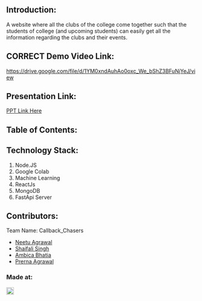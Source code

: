 ## Introduction:
  A website where all the clubs of the college come together such that the students of college (and upcoming students) can easily get all the information regarding the clubs and their events. 
  
## CORRECT Demo Video Link:
  <a href="https://drive.google.com/file/d/1YM0xndAuhAo0oxc_We_bShZ3BFuNjYeJ/view">https://drive.google.com/file/d/1YM0xndAuhAo0oxc_We_bShZ3BFuNjYeJ/view</a>
  
## Presentation Link:
  <a href="https://drive.google.com/file/d/1lhxIngmXFBDFqbU3iuPj_tw17BS_E4Mk/view?usp=sharing"> PPT Link Here </a>
  
  
## Table of Contents:

## Technology Stack:
  1) Node.JS
  2) Google Colab
  3) Machine Learning
  4) ReactJs
  5) MongoDB
  6) FastApi Server

## Contributors:

Team Name: Callback_Chasers

* [Neetu Agrawal](https://github.com/neeagwl)
* [Shaifali Singh](https://github.com/shaifali-singh)
* [Ambica Bhatia](https://github.com/Ambica06)
* [Prerna Agrawal](https://github.com/Prerna27agrawal)


### Made at:
<a href="https://hack36.com"> <img src="http://bit.ly/BuiltAtHack36" height=20px> </a>
